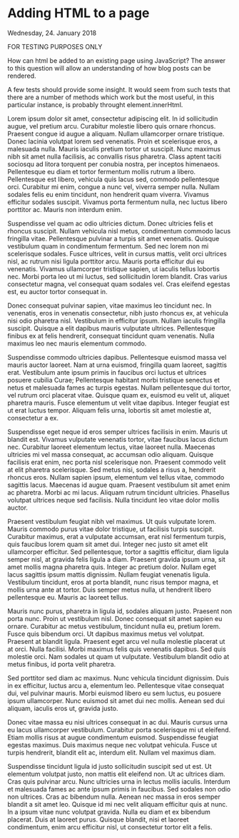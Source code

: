 # Adding HTML to a page

Wednesday, 24. January 2018 

FOR TESTING PURPOSES ONLY

How can html be added to an existing page using JavaScript?  The answer to this question will allow an understanding of how blog posts
can be rendered.

A few tests should provide some insight.  It would seem from such tests that there are a number of methods which work but the most useful, in this particular instance, is probably throught element.innerHtml.



Lorem ipsum dolor sit amet, consectetur adipiscing elit. In id sollicitudin augue, vel pretium arcu. Curabitur molestie libero quis ornare rhoncus. Praesent congue id augue a aliquam. Nullam ullamcorper ornare tristique. Donec lacinia volutpat lorem sed venenatis. Proin et scelerisque eros, a malesuada nulla. Mauris iaculis pretium tortor ut suscipit. Nunc maximus nibh sit amet nulla facilisis, ac convallis risus pharetra. Class aptent taciti sociosqu ad litora torquent per conubia nostra, per inceptos himenaeos. Pellentesque eu diam et tortor fermentum mollis rutrum a libero. Pellentesque est libero, vehicula quis lacus sed, commodo pellentesque orci. Curabitur mi enim, congue a nunc vel, viverra semper nulla. Nullam sodales felis eu enim tincidunt, non hendrerit quam viverra. Vivamus efficitur sodales suscipit. Vivamus porta fermentum nulla, nec luctus libero porttitor ac. Mauris non interdum enim.

Suspendisse vel quam ac odio ultricies dictum. Donec ultricies felis et rhoncus suscipit. Nullam vehicula nisl metus, condimentum commodo lacus fringilla vitae. Pellentesque pulvinar a turpis sit amet venenatis. Quisque vestibulum quam in condimentum fermentum. Sed nec lorem non mi scelerisque sodales. Fusce ultrices, velit in cursus mattis, velit orci ultrices nisl, ac rutrum nisi ligula porttitor arcu. Mauris porta efficitur dui eu venenatis. Vivamus ullamcorper tristique sapien, ut iaculis tellus lobortis nec. Morbi porta leo ut mi luctus, sed sollicitudin lorem blandit. Cras varius consectetur magna, vel consequat quam sodales vel. Cras eleifend egestas est, eu auctor tortor consequat in.

Donec consequat pulvinar sapien, vitae maximus leo tincidunt nec. In venenatis, eros in venenatis consectetur, nibh justo rhoncus ex, at vehicula nisi odio pharetra nisl. Vestibulum in efficitur ipsum. Nullam iaculis fringilla suscipit. Quisque a elit dapibus mauris vulputate ultrices. Pellentesque finibus ex at felis hendrerit, consequat tincidunt quam venenatis. Nulla maximus leo nec mauris elementum commodo.

Suspendisse commodo ultricies dapibus. Pellentesque euismod massa vel mauris auctor laoreet. Nam at urna euismod, fringilla quam laoreet, sagittis erat. Vestibulum ante ipsum primis in faucibus orci luctus et ultrices posuere cubilia Curae; Pellentesque habitant morbi tristique senectus et netus et malesuada fames ac turpis egestas. Nullam pellentesque dui tortor, vel rutrum orci placerat vitae. Quisque quam ex, euismod eu velit ut, aliquet pharetra mauris. Fusce elementum ut velit vitae dapibus. Integer feugiat est ut erat luctus tempor. Aliquam felis urna, lobortis sit amet molestie at, consectetur a ex.

Suspendisse eget neque id eros semper ultrices facilisis in enim. Mauris ut blandit est. Vivamus vulputate venenatis tortor, vitae faucibus lacus dictum nec. Curabitur laoreet elementum lectus, vitae laoreet nulla. Maecenas ultricies mi vel massa consequat, ac accumsan odio aliquam. Quisque facilisis erat enim, nec porta nisl scelerisque non. Praesent commodo velit at elit pharetra scelerisque. Sed metus nisi, sodales a risus a, hendrerit rhoncus eros. Nullam sapien ipsum, elementum vel tellus vitae, commodo sagittis lacus. Maecenas id augue quam. Praesent vestibulum sit amet enim ac pharetra. Morbi ac mi lacus. Aliquam rutrum tincidunt ultricies. Phasellus volutpat ultrices neque sed facilisis. Nulla tincidunt leo vitae dolor mollis auctor.

Praesent vestibulum feugiat nibh vel maximus. Ut quis vulputate lorem. Mauris commodo purus vitae dolor tristique, ut facilisis turpis suscipit. Curabitur maximus, erat a vulputate accumsan, erat nisl fermentum turpis, quis faucibus lorem quam sit amet dui. Integer nec justo sit amet elit ullamcorper efficitur. Sed pellentesque, tortor a sagittis efficitur, diam ligula semper nisl, at gravida felis ligula a diam. Praesent gravida ipsum urna, sit amet mollis magna pharetra quis. Integer ac pretium dolor. Nullam eget lacus sagittis ipsum mattis dignissim. Nullam feugiat venenatis ligula. Vestibulum tincidunt, eros at porta blandit, nunc risus tempor magna, et mollis urna ante at tortor. Duis semper metus nulla, ut hendrerit libero pellentesque eu. Mauris ac laoreet tellus.

Mauris nunc purus, pharetra in ligula id, sodales aliquam justo. Praesent non porta nunc. Proin ut vestibulum nisl. Donec consequat sit amet sapien eu ornare. Curabitur ac metus vestibulum, tincidunt nulla eu, pretium lorem. Fusce quis bibendum orci. Ut dapibus maximus metus vel volutpat. Praesent at blandit ligula. Praesent eget arcu vel nulla molestie placerat ut at orci. Nulla facilisi. Morbi maximus felis quis venenatis dapibus. Sed quis molestie orci. Nam sodales ut quam ut vulputate. Vestibulum blandit odio at metus finibus, id porta velit pharetra.

Sed porttitor sed diam ac maximus. Nunc vehicula tincidunt dignissim. Duis in ex efficitur, luctus arcu a, elementum leo. Pellentesque vitae consequat dui, vel pulvinar mauris. Morbi euismod libero eu sem luctus, eu posuere ipsum ullamcorper. Nunc euismod sit amet dui nec mollis. Aenean sed dui aliquam, iaculis eros ut, gravida justo.

Donec vitae massa eu nisi ultrices consequat in ac dui. Mauris cursus urna eu lacus ullamcorper vestibulum. Curabitur porta scelerisque mi ut eleifend. Etiam mollis risus at augue condimentum euismod. Suspendisse feugiat egestas maximus. Duis maximus neque nec volutpat vehicula. Fusce ut turpis hendrerit, blandit elit ac, interdum elit. Nullam vel maximus diam.

Suspendisse tincidunt ligula id justo sollicitudin suscipit sed ut est. Ut elementum volutpat justo, non mattis elit eleifend non. Ut ac ultrices diam. Cras quis pulvinar arcu. Nunc ultricies urna in lectus mollis iaculis. Interdum et malesuada fames ac ante ipsum primis in faucibus. Sed sodales non odio non ultrices. Cras ac bibendum nulla. Aenean nec massa in eros semper blandit a sit amet leo. Quisque id mi nec velit aliquam efficitur quis at nunc. In a ipsum vitae nunc volutpat gravida. Nulla eu diam et ex bibendum placerat. Duis at laoreet purus. Quisque blandit, nisi et laoreet condimentum, enim arcu efficitur nisl, ut consectetur tortor elit a felis. 